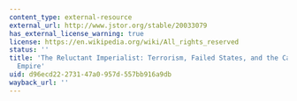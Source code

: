 ```yaml
---
content_type: external-resource
external_url: http://www.jstor.org/stable/20033079
has_external_license_warning: true
license: https://en.wikipedia.org/wiki/All_rights_reserved
status: ''
title: 'The Reluctant Imperialist: Terrorism, Failed States, and the Case for American
  Empire'
uid: d96ecd22-2731-47a0-957d-557bb916a9db
wayback_url: ''
---
```

